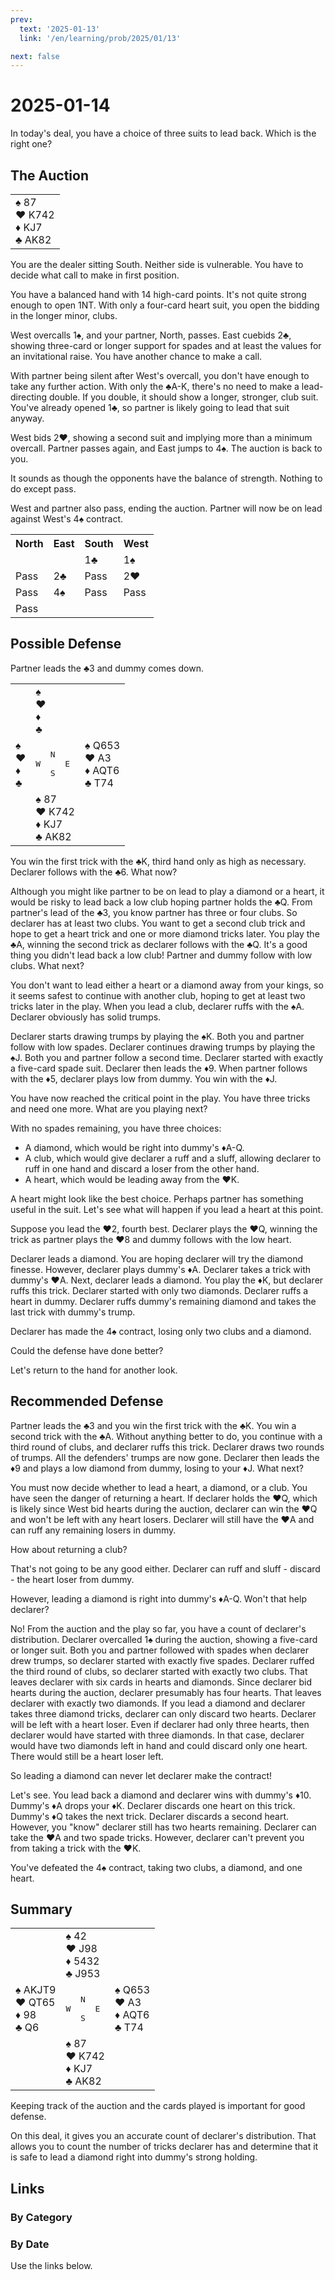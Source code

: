 ```yaml
---
prev:
  text: '2025-01-13'
  link: '/en/learning/prob/2025/01/13'

next: false
---
```


# 2025-01-14

In today's deal, you have a choice of three suits to lead back. Which is the right one?

<Badge type="tip" text="Defense"/>

## The Auction

<table class="hand">
	<tr>
		<td>♠ 87<br>♥ K742<br>♦ KJ7<br>♣ AK82</td>
	</tr>
</table>

You are the dealer sitting South. Neither side is vulnerable. You have to decide what call to make in first position.

You have a balanced hand with 14 high-card points. It's not quite strong enough to open 1NT. With only a four-card heart suit, you open the bidding in the longer minor, clubs.

West overcalls 1♠, and your partner, North, passes. East cuebids 2♣, showing three-card or longer support for spades and at least the values for an invitational raise. You have another chance to make a call.

With partner being silent after West's overcall, you don't have enough to take any further action. With only the ♣A-K, there's no need to make a lead-directing double. If you double, it should show a longer, stronger, club suit. You've already opened 1♣, so partner is likely going to lead that suit anyway.

West bids 2♥, showing a second suit and implying more than a minimum overcall. Partner passes again, and East jumps to 4♠. The auction is back to you.

It sounds as though the opponents have the balance of strength. Nothing to do except pass.

West and partner also pass, ending the auction. Partner will now be on lead against West's 4♠ contract.

<table class="auction">
	<tr>
		<th>North</th>
		<th>East</th>
		<th>South</th>
		<th>West</th>
	</tr>
	<tr>
		<td></td>
		<td></td>
		<td>1♣</td>
		<td>1♠</td>
	</tr>
	<tr>
		<td>Pass</td>
		<td>2♣</td>
		<td>Pass</td>
		<td>2♥</td>
	</tr>
	<tr>
		<td>Pass</td>
		<td>4♠</td>
		<td>Pass</td>
		<td>Pass</td>
	</tr>
	<tr>
		<td>Pass</td>
		<td></td>
		<td></td>
		<td></td>
	</tr>
</table>

## Possible Defense

Partner leads the ♣3 and dummy comes down.

<table class="deal">
	<tr>
		<td></td>
		<td>♠ <br>♥ <br>♦ <br>♣ </td>
		<td></td>
	</tr>
	<tr>
		<td>♠ <br>♥ <br>♦ <br>♣ </td>
		<td><pre>   N<br>W     E<br>   S</pre></td>
		<td>♠ Q653<br>♥ A3<br>♦ AQT6<br>♣ T74</td>
	</tr>
	<tr>
		<td></td>
		<td>♠ 87<br>♥ K742<br>♦ KJ7<br>♣ AK82</td>
		<td></td>
	</tr>
</table>

You win the first trick with the ♣K, third hand only as high as necessary. Declarer follows with the ♣6. What now?

Although you might like partner to be on lead to play a diamond or a heart, it would be risky to lead back a low club hoping partner holds the ♣Q. From partner's lead of the ♣3, you know partner has three or four clubs. So declarer has at least two clubs. You want to get a second club trick and hope to get a heart trick and one or more diamond tricks later. You play the ♣A, winning the second trick as declarer follows with the ♣Q. It's a good thing you didn't lead back a low club! Partner and dummy follow with low clubs. What next?

You don't want to lead either a heart or a diamond away from your kings, so it seems safest to continue with another club, hoping to get at least two tricks later in the play. When you lead a club, declarer ruffs with the ♠A. Declarer obviously has solid trumps.

Declarer starts drawing trumps by playing the ♠K. Both you and partner follow with low spades. Declarer continues drawing trumps by playing the ♠J. Both you and partner follow a second time. Declarer started with exactly a five-card spade suit. Declarer then leads the ♦9. When partner follows with the ♦5, declarer plays low from dummy. You win with the ♦J.

You have now reached the critical point in the play. You have three tricks and need one more. What are you playing next?

With no spades remaining, you have three choices:

- A diamond, which would be right into dummy's ♦A-Q.
- A club, which would give declarer a ruff and a sluff, allowing declarer to ruff in one hand and discard a loser from the other hand.
- A heart, which would be leading away from the ♥K.

A heart might look like the best choice. Perhaps partner has something useful in the suit. Let's see what will happen if you lead a heart at this point.

Suppose you lead the ♥2, fourth best. Declarer plays the ♥Q, winning the trick as partner plays the ♥8 and dummy follows with the low heart.

Declarer leads a diamond. You are hoping declarer will try the diamond finesse. However, declarer plays dummy's ♦A. Declarer takes a trick with dummy's ♥A. Next, declarer leads a diamond. You play the ♦K, but declarer ruffs this trick. Declarer started with only two diamonds. Declarer ruffs a heart in dummy. Declarer ruffs dummy's remaining diamond and takes the last trick with dummy's trump.

Declarer has made the 4♠ contract, losing only two clubs and a diamond.

Could the defense have done better?

Let's return to the hand for another look.

## Recommended Defense

Partner leads the ♣3 and you win the first trick with the ♣K. You win a second trick with the ♣A. Without anything better to do, you continue with a third round of clubs, and declarer ruffs this trick. Declarer draws two rounds of trumps. All the defenders' trumps are now gone. Declarer then leads the ♦9 and plays a low diamond from dummy, losing to your ♦J. What next?

You must now decide whether to lead a heart, a diamond, or a club. You have seen the danger of returning a heart. If declarer holds the ♥Q, which is likely since West bid hearts during the auction, declarer can win the ♥Q and won't be left with any heart losers. Declarer will still have the ♥A and can ruff any remaining losers in dummy.

How about returning a club?

That's not going to be any good either. Declarer can ruff and sluff - discard - the heart loser from dummy.

However, leading a diamond is right into dummy's ♦A-Q. Won't that help declarer?

No! From the auction and the play so far, you have a count of declarer's distribution. Declarer overcalled 1♠ during the auction, showing a five-card or longer suit. Both you and partner followed with spades when declarer drew trumps, so declarer started with exactly five spades. Declarer ruffed the third round of clubs, so declarer started with exactly two clubs. That leaves declarer with six cards in hearts and diamonds. Since declarer bid hearts during the auction, declarer presumably has four hearts. That leaves declarer with exactly two diamonds. If you lead a diamond and declarer takes three diamond tricks, declarer can only discard two hearts. Declarer will be left with a heart loser. Even if declarer had only three hearts, then declarer would have started with three diamonds. In that case, declarer would have two diamonds left in hand and could discard only one heart. There would still be a heart loser left.

So leading a diamond can never let declarer make the contract!

Let's see. You lead back a diamond and declarer wins with dummy's ♦10. Dummy's ♦A drops your ♦K. Declarer discards one heart on this trick. Dummy's ♦Q takes the next trick. Declarer discards a second heart. However, you "know" declarer still has two hearts remaining. Declarer can take the ♥A and two spade tricks. However, declarer can't prevent you from taking a trick with the ♥K.

You've defeated the 4♠ contract, taking two clubs, a diamond, and one heart.

## Summary

<table class="deal">
	<tr>
		<td></td>
		<td>♠ 42<br>♥ J98<br>♦ 5432<br>♣ J953</td>
		<td></td>
	</tr>
	<tr>
		<td>♠ AKJT9<br>♥ QT65<br>♦ 98<br>♣ Q6</td>
		<td><pre>   N<br>W     E<br>   S</pre></td>
		<td>♠ Q653<br>♥ A3<br>♦ AQT6<br>♣ T74</td>
	</tr>
	<tr>
		<td></td>
		<td>♠ 87<br>♥ K742<br>♦ KJ7<br>♣ AK82</td>
		<td></td>
	</tr>
</table>

Keeping track of the auction and the cards played is important for good
defense.

On this deal, it gives you an accurate count of declarer's distribution. That allows you to count the number of tricks declarer has and determine that it is safe to lead a diamond right into dummy's strong holding.

## Links

[<Badge type="tip" text="Go to Practice"/>](/en/practice/prob/2025/01/14)

### By Category

[<Badge type="tip" text="<--"/>](/en/learning/prob/2025/01/11)
[<Badge type="tip" text="Calendar"/>](/en/learning/calendar/2025/01)
[<Badge type="info" text="-->"/>](/en/learning/prob/2025/01/14#links)

### By Date

Use the links below.